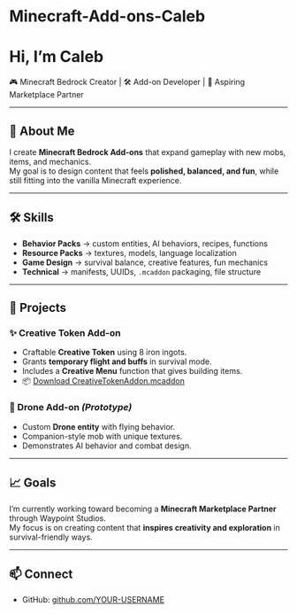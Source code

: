 # Minecraft-Add-ons-Caleb
# Hi, I’m Caleb  

🎮 Minecraft Bedrock Creator | 🛠️ Add-on Developer | 🚀 Aspiring Marketplace Partner  

---

## 🌟 About Me  
I create **Minecraft Bedrock Add-ons** that expand gameplay with new mobs, items, and mechanics.  
My goal is to design content that feels **polished, balanced, and fun**, while still fitting into the vanilla Minecraft experience.  

---

## 🛠️ Skills  
- **Behavior Packs** → custom entities, AI behaviors, recipes, functions  
- **Resource Packs** → textures, models, language localization  
- **Game Design** → survival balance, creative features, fun mechanics  
- **Technical** → manifests, UUIDs, `.mcaddon` packaging, file structure  

---

## 🚀 Projects  

### ✨ Creative Token Add-on  
- Craftable **Creative Token** using 8 iron ingots.  
- Grants **temporary flight and buffs** in survival mode.  
- Includes a **Creative Menu** function that gives building items.  
- 📦 [Download CreativeTokenAddon.mcaddon](sandbox:/mnt/data/CreativeTokenAddon.mcaddon)  

### 🤖 Drone Add-on *(Prototype)*  
- Custom **Drone entity** with flying behavior.  
- Companion-style mob with unique textures.  
- Demonstrates AI behavior and combat design.  

---

## 📈 Goals  
I’m currently working toward becoming a **Minecraft Marketplace Partner** through Waypoint Studios.  
My focus is on creating content that **inspires creativity and exploration** in survival-friendly ways.  

---

## 📫 Connect  
- GitHub: [github.com/YOUR-USERNAME](https://github.com/hotdogman1007-sun)  
